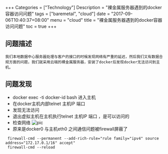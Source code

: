 +++
Categories = ["Technology"]
Description = "裸金属服务器遇到的docker容器访问问题"
tags = ["baremetal", "cloud"]
date = "2017-09-06T10:40:37+08:00"
menu = "cloud"
title = "裸金属服务器遇到的docker容器访问问题"
toc = true
+++


## 问题描述 ##

    我们本地数据中心服务器处理与客户的接口的时候发现网络有严重的延迟，然后我们又有数据合规方面的问题，我们就采用云端的裸金属服务器，安装了docker后发现docker无法访问到主机。

## 问题发现 ##

   - docker exec -ti docker-id bash 进入主机
   - 在docker主机内部telnet 主机IP 端口
   - 发现无法访问
   - 退出虚拟主机在主机执行telnet 主机IP 端口 ，是可以访问的
   - 检查网络 ![pic](firewall-docker.png) 
   - 原来是docker0 与主机eth0 之间通信问题被firewall屏蔽了

   ```
    firewall-cmd --permanent --add-rich-rule="rule family="ipv4" source address="172.17.0.1/16" accept"
    firewall-cmd --reload 
   ```






  

